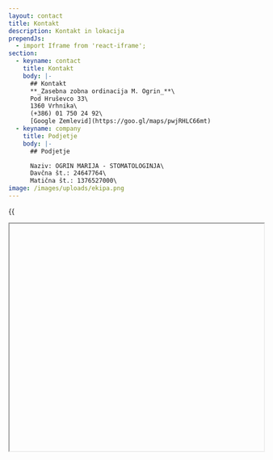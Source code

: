 ```yaml
---
layout: contact
title: Kontakt
description: Kontakt in lokacija
prependJs:
  - import Iframe from 'react-iframe';
section:
  - keyname: contact
    title: Kontakt
    body: |-
      ## Kontakt
      **_Zasebna zobna ordinacija M. Ogrin_**\
      Pod Hruševco 33\
      1360 Vrhnika\
      (+386) 01 750 24 92\
      [Google Zemlevid](https://goo.gl/maps/pwjRHLC66mt)
  - keyname: company
    title: Podjetje
    body: |-
      ## Podjetje

      Naziv: OGRIN MARIJA - STOMATOLOGINJA\
      Davčna št.: 24647764\
      Matična št.: 1376527000\
image: /images/uploads/ekipa.png
---
```

{{
<Iframe
url="https://www.google.com/maps/embed?pb=!1m18!1m12!1m3!1d2772.894927191104!2d14.292864115730541!3d45.97335810734495!2m3!1f0!2f0!3f0!3m2!1i1024!2i768!4f13.1!3m3!1m2!1s0x477ad6f20dcfe2a7%3A0x9f5deae3a36a3bd9!2sPod+Hru%C5%A1evco+33%2C+1360+Vrhnika!5e0!3m2!1sen!2ssi!4v1528830170514"
width="100%"
height="450px"
id="myId"
className="myClassname"
display="initial"
position="relative"
allowFullScreen
/>
}}
